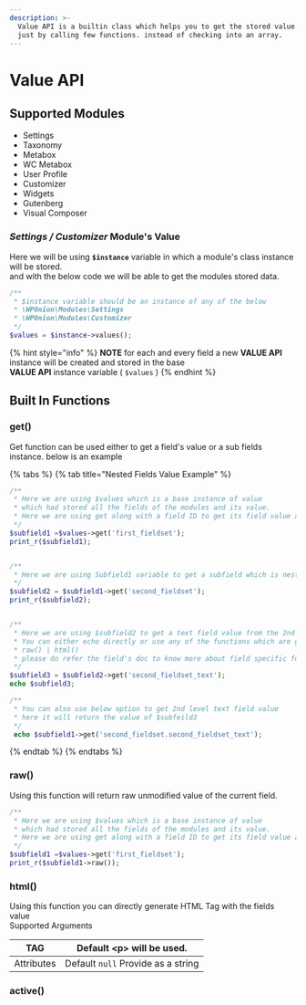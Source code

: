 ```yaml
---
description: >-
  Value API is a builtin class which helps you to get the stored value easily.
  just by calling few functions. instead of checking into an array.
---
```


# Value API

## Supported Modules

* Settings
* Taxonomy
* Metabox
* WC Metabox
* User Profile
* Customizer
* Widgets
* Gutenberg
* Visual Composer

### _Settings / Customizer_ Module's Value

Here we will be using **`$instance`** variable in which a module's class instance will be stored.  
and with the below code we will be able to get the modules stored data.

```php
/**
 * $instance variable should be an instance of any of the below
 * \WPOnion\Modules\Settings
 * \WPOnion\Modules\Customizer
 */
$values = $instance->values();
```

{% hint style="info" %}
**NOTE** for each and every field a new **VALUE API** instance will be created and stored in the base  
**VALUE API** instance variable \( `$values` \)
{% endhint %}

## Built In Functions

### get\(\)

Get function can be used either to get a field's value or a sub fields instance. below is an example

{% tabs %}
{% tab title="Nested Fields Value Example" %}
```php
/**
 * Here we are using $values which is a base instance of value 
 * which had stored all the fields of the modules and its value.
 * Here we are using get along with a field ID to get its field value api instance.
 */
$subfield1 =$values->get('first_fieldset');
print_r($subfield1);


/**
 * Here we are using Subfield1 variable to get a subfield which is nested into the first_fieldset
 */
$subfield2 = $subfield1->get('second_fieldset');
print_r($subfield2);


/**
 * Here we are using $subfield2 to get a text field value from the 2nd nested level
 * You can either echo directly or use any of the functions which are given blow
 * raw() | html() 
 * please do refer the field's doc to know more about field specific functions
 */
$subfield3 = $subfield2->get('second_fieldset_text');
echo $subfield3;

/**
 * You can also use below option to get 2nd level text field value
 * here it will return the value of $subfeild3
 */
 echo $subfield1->get('second_fieldset.second_fieldset_text');
```
{% endtab %}
{% endtabs %}

### raw\(\)

Using this function will return raw unmodified value of the current field.

```php
/**
 * Here we are using $values which is a base instance of value 
 * which had stored all the fields of the modules and its value.
 * Here we are using get along with a field ID to get its field value api instance.
 */
$subfield1 =$values->get('first_fieldset');
print_r($subfield1->raw());
```

### html\(\)

Using this function you can directly generate HTML Tag with the fields value  
Supported Arguments

| TAG | Default &lt;p&gt; will be used. |
| --- | --- |
| Attributes | Default `null` Provide as a string |

### active\(\)

